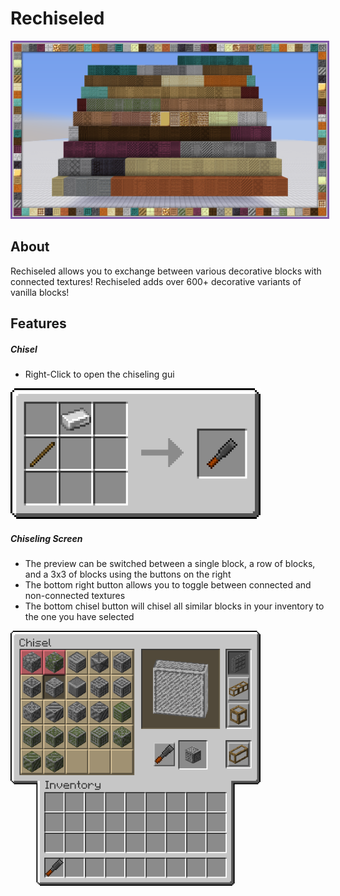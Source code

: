 # <b>Rechiseled</b>

<p align="center">
<img src="/images/Mod pictures/rechiseledbanner.png" alt="Item Swapper Banner" style="border: 3px solid  #7f58a7;" width="800">
</p>

## About

Rechiseled allows you to exchange between various decorative blocks with connected textures! Rechiseled adds over 600+ decorative variants of vanilla blocks!

## Features

##### Chisel

- Right-Click to open the chiseling gui

<img src="/images/Mod pictures/chiselcraft.png" alt="Item Swapper Banner" width="400">

##### Chiseling Screen

- The preview can be switched between a single block, a row of blocks, and a 3x3 of blocks using the buttons on the right
- The bottom right button allows you to toggle between connected and non-connected textures
- The bottom chisel button will chisel all similar blocks in your inventory to the one you have selected

<img src="/images/Mod pictures/chiselscreen.png" alt="Item Swapper Banner" width="400">